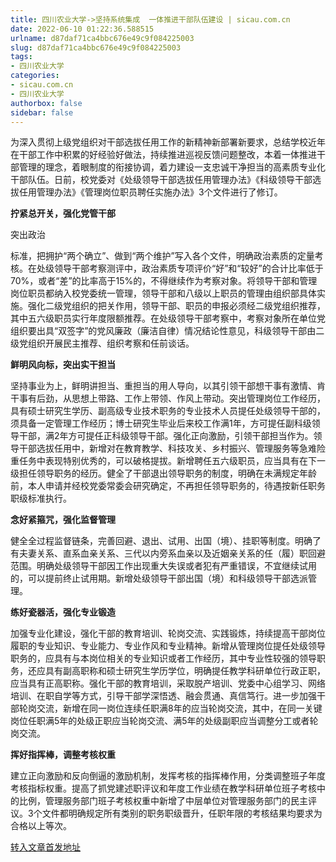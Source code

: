 ```yaml
---
title: 四川农业大学->坚持系统集成  一体推进干部队伍建设 | sicau.com.cn
date: 2022-06-10 01:22:36.588515
urlname: d87daf71ca4bbc676e49c9f084225003
slug: d87daf71ca4bbc676e49c9f084225003
tags: 
- 四川农业大学
categories:
- sicau.com.cn
- 四川农业大学
authorbox: false
sidebar: false
---
```

为深入贯彻上级党组织对干部选拔任用工作的新精神新部署新要求，总结学校近年在干部工作中积累的好经验好做法，持续推进巡视反馈问题整改，本着一体推进干部管理的理念，着眼制度的衔接协调，着力建设一支忠诚干净担当的高素质专业化干部队伍。日前，校党委对《处级领导干部选拔任用管理办法》《科级领导干部选拔任用管理办法》《管理岗位职员聘任实施办法》3个文件进行了修订。

**拧紧总开关，强化党管干部**

突出政治
<!--more-->
标准，把拥护“两个确立”、做到“两个维护”写入各个文件，明确政治素质的定量考核。在处级领导干部考察测评中，政治素质专项评价“好”和“较好”的合计比率低于70%，或者“差”的比率高于15%的，不得继续作为考察对象。将领导干部和管理岗位职员都纳入校党委统一管理，领导干部和八级以上职员的管理由组织部具体实施。强化二级党组织的把关作用，领导干部、职员的申报必须经二级党组织推荐，其中五六级职员实行年度限额推荐。在处级领导干部考察中，考察对象所在单位党组织要出具“双签字”的党风廉政（廉洁自律）情况结论性意见，科级领导干部由二级党组织开展民主推荐、组织考察和任前谈话。

**鲜明风向标，突出实干担当**

坚持事业为上，鲜明讲担当、重担当的用人导向，以其引领干部想干事有激情、肯干事有后劲，从思想上带路、工作上带领、作风上带动。突出管理岗位工作经历，具有硕士研究生学历、副高级专业技术职务的专业技术人员提任处级领导干部的，须具备一定管理工作经历；博士研究生毕业后来校工作满1年，方可提任副科级领导干部，满2年方可提任正科级领导干部。强化正向激励，引领干部担当作为。领导干部选拔任用中，新增对在教育教学、科技攻关、乡村振兴、管理服务等急难险重任务中表现特别优秀的，可以破格提拔。新增聘任五六级职员，应当具有在下一级担任领导职务的经历。健全了干部退出领导职务的制度，明确在未满规定年龄前，本人申请并经校党委常委会研究确定，不再担任领导职务的，待遇按新任职务职级标准执行。

**念好紧箍咒，强化监督管理**

健全全过程监督链条，完善回避、退出、试用、出国（境）、挂职等制度。明确了有夫妻关系、直系血亲关系、三代以内旁系血亲以及近姻亲关系的任（履）职回避范围。明确处级领导干部因工作出现重大失误或者犯有严重错误，不宜继续试用的，可以提前终止试用期。新增处级领导干部出国（境）和科级领导干部选派管理。

**练好瓷器活，强化专业锻造**

加强专业化建设，强化干部的教育培训、轮岗交流、实践锻炼，持续提高干部岗位履职的专业知识、专业能力、专业作风和专业精神。新增从管理岗位提任处级领导职务的，应具有与本岗位相关的专业知识或者工作经历，其中专业性较强的领导职务，还应具有副高职称和硕士研究生学历学位，明确提任教学科研单位行政正职，应当具有正高职称。强化干部的教育培训，采取脱产培训、党委中心组学习、网络培训、在职自学等方式，引导干部学深悟透、融会贯通、真信笃行。进一步加强干部轮岗交流，新增在同一岗位连续任职满8年的应当轮岗交流，其中，在同一关键岗位任职满5年的处级正职应当轮岗交流、满5年的处级副职应当调整分工或者轮岗交流。

**挥好指挥棒，调整考核权重**

建立正向激励和反向倒逼的激励机制，发挥考核的指挥棒作用，分类调整班子年度考核指标权重。提高了抓党建述职评议和年度工作业绩在教学科研单位班子考核中的比例，管理服务部门班子考核权重中新增了中层单位对管理服务部门的民主评议。3个文件都明确规定所有类别的职务职级晋升，任职年限的考核结果均要求为合格以上等次。



[转入文章首发地址](https://news.sicau.edu.cn/info/1135/68270.htm)